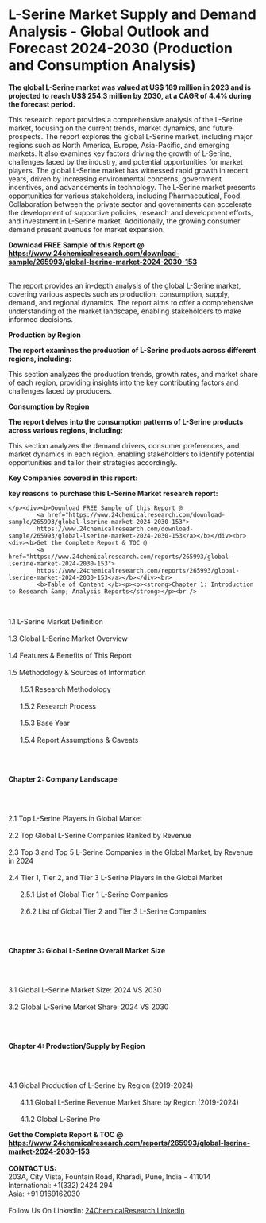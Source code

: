 <h1>L-Serine Market Supply and Demand Analysis - Global Outlook and Forecast 2024-2030 (Production and Consumption Analysis)</h1><p><strong>The global L-Serine market was valued at US$ 189 million in 2023 and is projected to reach US$ 254.3 million by 2030, at a CAGR of 4.4% during the forecast period.</strong></p><p>
</p><p>This research report provides a comprehensive analysis of the L-Serine market, focusing on the current trends, market dynamics, and future prospects. The report explores the global L-Serine market, including major regions such as North America, Europe, Asia-Pacific, and emerging markets. It also examines key factors driving the growth of L-Serine, challenges faced by the industry, and potential opportunities for market players. The global L-Serine market has witnessed rapid growth in recent years, driven by increasing environmental concerns, government incentives, and advancements in technology. The L-Serine market presents opportunities for various stakeholders, including Pharmaceutical, Food. Collaboration between the private sector and governments can accelerate the development of supportive policies, research and development efforts, and investment in L-Serine market. Additionally, the growing consumer demand present avenues for market expansion. </p><div><b>Download FREE Sample of this Report @ 
            <a href="https://www.24chemicalresearch.com/download-sample/265993/global-lserine-market-2024-2030-153">
            https://www.24chemicalresearch.com/download-sample/265993/global-lserine-market-2024-2030-153</a></b></div><br><p>
</p><p>The report provides an in-depth analysis of the global L-Serine market, covering various aspects such as production, consumption, supply, demand, and regional dynamics. The report aims to offer a comprehensive understanding of the market landscape, enabling stakeholders to make informed decisions.</p><p>
</p><p><strong>Production by Region</strong></p><p>
</p><p><strong>The report examines the production of L-Serine products across different regions, including:</strong></p><p>
</p><p>
</p><p>This section analyzes the production trends, growth rates, and market share of each region, providing insights into the key contributing factors and challenges faced by producers.</p><p>
</p><p><strong>Consumption by Region</strong></p><p>
</p><p><strong>The report delves into the consumption patterns of L-Serine products across various regions, including:</strong></p><p>
</p><p>
	</p><p>
</p><p>This section analyzes the demand drivers, consumer preferences, and market dynamics in each region, enabling stakeholders to identify potential opportunities and tailor their strategies accordingly.</p><p>
<strong>Key Companies covered in this report:</strong></p><p>
</p><p>
</p><p><strong>key reasons to purchase this L-Serine Market research report:</strong></p><p>

	</p><div><b>Download FREE Sample of this Report @ 
            <a href="https://www.24chemicalresearch.com/download-sample/265993/global-lserine-market-2024-2030-153">
            https://www.24chemicalresearch.com/download-sample/265993/global-lserine-market-2024-2030-153</a></b></div><br><div><b>Get the Complete Report & TOC @ 
            <a href="https://www.24chemicalresearch.com/reports/265993/global-lserine-market-2024-2030-153">
            https://www.24chemicalresearch.com/reports/265993/global-lserine-market-2024-2030-153</a></b></div><br>
            <b>Table of Content:</b><p><p><strong>Chapter 1: Introduction to Research &amp; Analysis Reports</strong></p><br />
<br />
<p>1.1 L-Serine  Market Definition<br /><br />
1.3 Global L-Serine  Market Overview<br /><br />
1.4 Features &amp; Benefits of This Report<br /><br />
1.5 Methodology &amp; Sources of Information<br /><br />
&nbsp;&nbsp;&nbsp;&nbsp;&nbsp; 1.5.1 Research Methodology<br /><br />
&nbsp;&nbsp;&nbsp;&nbsp;&nbsp; 1.5.2 Research Process<br /><br />
&nbsp;&nbsp;&nbsp;&nbsp;&nbsp; 1.5.3 Base Year<br /><br />
&nbsp;&nbsp;&nbsp;&nbsp;&nbsp; 1.5.4 Report Assumptions &amp; Caveats</p><br />
<br />
<p><strong>Chapter 2: Company Landscape</strong></p><br />
<br />
<p>2.1 Top L-Serine  Players in Global Market<br /><br />
2.2 Top Global L-Serine  Companies Ranked by Revenue<br /><br />
2.3 Top 3 and Top 5 L-Serine  Companies in the Global Market, by Revenue in 2024<br /><br />
2.4 Tier 1, Tier 2, and Tier 3 L-Serine  Players in the Global Market<br /><br />
&nbsp;&nbsp;&nbsp;&nbsp;&nbsp; 2.5.1 List of Global Tier 1 L-Serine  Companies<br /><br />
&nbsp;&nbsp;&nbsp;&nbsp;&nbsp; 2.6.2 List of Global Tier 2 and Tier 3 L-Serine  Companies</p><br />
<br />
<p><strong>Chapter 3: Global L-Serine  Overall Market Size</strong></p><br />
<br />
<p>3.1 Global L-Serine  Market Size: 2024 VS 2030<br /><br />
3.2 Global L-Serine  Market Share: 2024 VS 2030</p><br />
<br />
<p><strong>Chapter 4: Production/Supply by Region</strong></p><br />
<br />
<p>4.1 Global Production of L-Serine  by Region (2019-2024)<br /><br />
&nbsp;&nbsp;&nbsp;&nbsp;&nbsp; 4.1.1 Global L-Serine  Revenue Market Share by Region (2019-2024)<br /><br />
&nbsp;&nbsp;&nbsp;&nbsp;&nbsp; 4.1.2 Global L-Serine  Pro</p><div><b>Get the Complete Report & TOC @ 
            <a href="https://www.24chemicalresearch.com/reports/265993/global-lserine-market-2024-2030-153">
            https://www.24chemicalresearch.com/reports/265993/global-lserine-market-2024-2030-153</a></b></div><br><b>CONTACT US:</b><br>
            203A, City Vista, Fountain Road, Kharadi, Pune, India - 411014<br>
            International: +1(332) 2424 294<br>
            Asia: +91 9169162030 <br><br>
            Follow Us On LinkedIn: <a href="https://www.linkedin.com/company/24chemicalresearch/">24ChemicalResearch LinkedIn</a>